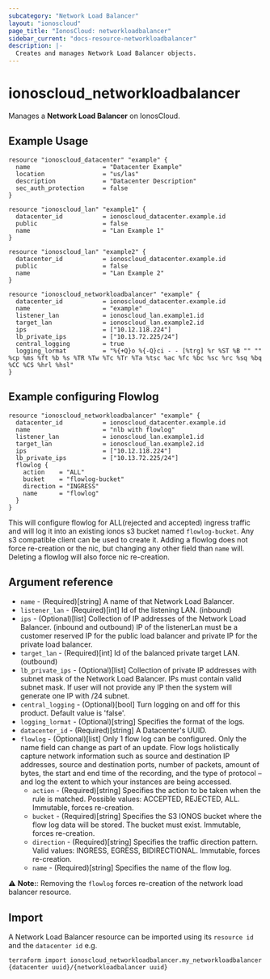 ```yaml
---
subcategory: "Network Load Balancer"
layout: "ionoscloud"
page_title: "IonosCloud: networkloadbalancer"
sidebar_current: "docs-resource-networkloadbalancer"
description: |-
  Creates and manages Network Load Balancer objects.
---
```


# ionoscloud_networkloadbalancer

Manages a **Network Load Balancer**  on IonosCloud.

## Example Usage

```hcl
resource "ionoscloud_datacenter" "example" {
  name                    = "Datacenter Example"
  location                = "us/las"
  description             = "Datacenter Description"
  sec_auth_protection     = false
}

resource "ionoscloud_lan" "example1" {
  datacenter_id           = ionoscloud_datacenter.example.id
  public                  = false
  name                    = "Lan Example 1"
}

resource "ionoscloud_lan" "example2" {
  datacenter_id           = ionoscloud_datacenter.example.id
  public                  = false
  name                    = "Lan Example 2"
}

resource "ionoscloud_networkloadbalancer" "example" {
  datacenter_id           = ionoscloud_datacenter.example.id
  name                    = "example"
  listener_lan            = ionoscloud_lan.example1.id
  target_lan              = ionoscloud_lan.example2.id
  ips                     = ["10.12.118.224"]
  lb_private_ips          = ["10.13.72.225/24"]
  central_logging         = true
  logging_lormat          = "%{+Q}o %{-Q}ci - - [%trg] %r %ST %B "" "" %cp %ms %ft %b %s %TR %Tw %Tc %Tr %Ta %tsc %ac %fc %bc %sc %rc %sq %bq %CC %CS %hrl %hsl"
}
```

## Example configuring Flowlog

```hcl
resource "ionoscloud_networkloadbalancer" "example" {
  datacenter_id           = ionoscloud_datacenter.example.id
  name                    = "nlb with flowlog"
  listener_lan            = ionoscloud_lan.example1.id
  target_lan              = ionoscloud_lan.example2.id
  ips                     = ["10.12.118.224"]
  lb_private_ips          = ["10.13.72.225/24"]
  flowlog {
    action    = "ALL"
    bucket    = "flowlog-bucket"
    direction = "INGRESS"
    name      = "flowlog"
  }  
}

```

This will configure flowlog for ALL(rejected and accepted) ingress traffic and will log it into an existing ionos s3 bucket named `flowlog-bucket`. Any s3 compatible client can be used to create it. Adding a flowlog does not force re-creation or the nic, but changing any other field than
`name` will. Deleting a flowlog will also force nic re-creation.

## Argument reference

- `name` - (Required)[string] A name of that Network Load Balancer.
- `listener_lan` - (Required)[int] Id of the listening LAN. (inbound)
- `ips` - (Optional)[list] Collection of IP addresses of the Network Load Balancer. (inbound and outbound) IP of the listenerLan must be a customer reserved IP for the public load balancer and private IP for the private load balancer.
- `target_lan` - (Required)[int] Id of the balanced private target LAN. (outbound)
- `lb_private_ips` - (Optional)[list] Collection of private IP addresses with subnet mask of the Network Load Balancer. IPs must contain valid subnet mask. If user will not provide any IP then the system will generate one IP with /24 subnet.
- `central_logging` - (Optional)[bool] Turn logging on and off for this product. Default value is 'false'.
- `logging_lormat` - (Optional)[string] Specifies the format of the logs.
- `datacenter_id` - (Required)[string] A Datacenter's UUID.
- `flowlog` - (Optional)[list] Only 1 flow log can be configured. Only the name field can change as part of an update. Flow logs holistically capture network information such as source and destination IP addresses, source and destination ports, number of packets, amount of bytes, the start and end time of the recording, and the type of protocol – and log the extent to which your instances are being accessed.
    - `action` - (Required)[string] Specifies the action to be taken when the rule is matched. Possible values: ACCEPTED, REJECTED, ALL. Immutable, forces re-creation.
    - `bucket` - (Required)[string] Specifies the S3 IONOS bucket where the flow log data will be stored. The bucket must exist. Immutable, forces re-creation.
    - `direction` - (Required)[string] Specifies the traffic direction pattern. Valid values: INGRESS, EGRESS, BIDIRECTIONAL. Immutable, forces re-creation.
    - `name` - (Required)[string] Specifies the name of the flow log.

⚠️ **Note:**: Removing the `flowlog` forces re-creation of the network load balancer resource.

## Import

A Network Load Balancer resource can be imported using its `resource id` and the `datacenter id` e.g.

```shell
terraform import ionoscloud_networkloadbalancer.my_networkloadbalancer {datacenter uuid}/{networkloadbalancer uuid}
```